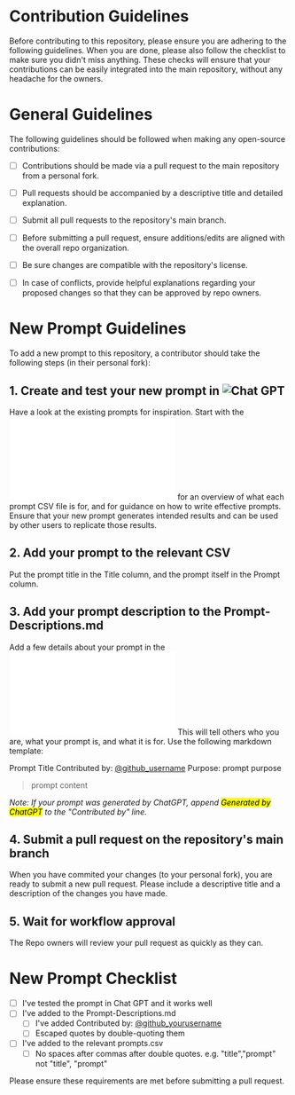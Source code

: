 # Contribution Guidelines 
Before contributing to this repository, please ensure you are adhering to the following guidelines. When you are done, please also follow the checklist to make sure you didn't miss anything. These checks will ensure that your contributions can be easily integrated into the main repository, without any headache for the owners.


# General Guidelines
The following guidelines should be followed when making any open-source contributions:

- [ ] Contributions should be made via a pull request to the main repository from a personal fork.  
- [ ] Pull requests should be accompanied by a descriptive title and detailed explanation.  
- [ ] Submit all pull requests to the repository's main branch.  
- [ ] Before submitting a pull request, ensure additions/edits are aligned with the overall repo organization.  
- [ ] Be sure changes are compatible with the repository's license.  
- [ ] In case of conflicts, provide helpful explanations regarding your proposed changes so that they can be approved by repo owners.


# New Prompt Guidelines
To add a new prompt to this repository, a contributor should take the following steps (in their personal fork):

## 1. Create and test your new prompt in ![Chat GPT](https://chat.openai.com/) 

Have a look at the existing prompts for inspiration. Start with the ![prompt readme](/Prompts/README.md) for an overview of what each prompt CSV file is for, and for guidance on how to write effective prompts. Ensure that your new prompt generates intended results and can be used by other users to replicate those results. 
  
## 2. Add your prompt to the relevant CSV
Put the prompt title in the Title column, and the prompt itself in the Prompt column.

## 3. Add your prompt description to the Prompt-Descriptions.md
Add a few details about your prompt in the ![Prompt Descriptions](/Prompts/Prompt-Descriptions.md) This will tell others who you are, what your prompt is, and what it is for. Use the following markdown template:

Prompt Title
Contributed by: [@github_username](https://github.com/github_profile)
Purpose: prompt purpose
> prompt content

_Note: If your prompt was generated by ChatGPT, append <mark>Generated by ChatGPT</mark> to the "Contributed by" line._

  
## 4. Submit a pull request on the repository's main branch
When you have commited your changes (to your personal fork), you are ready to submit a new pull request. Please include a descriptive title and a description of the changes you have made. 

## 5. Wait for workflow approval
The Repo owners will review your pull request as quickly as they can.  

    
# New Prompt Checklist
- [ ] I've tested the prompt in Chat GPT and it works well
- [ ] I've added to the Prompt-Descriptions.md
  - [ ] I've added Contributed by: [@github_yourusername](https://github.com/yourusername)
  - [ ] Escaped quotes by double-quoting them
- [ ] I've added to the relevant prompts.csv
  - [ ] No spaces after commas after double quotes. e.g. "title","prompt" not "title", "prompt"

Please ensure these requirements are met before submitting a pull request.
